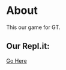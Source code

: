 # About
This our game for GT.

## Our Repl.it:

[Go Here](https://repl.it/@impozible1/Game-For-GT#index.html)
